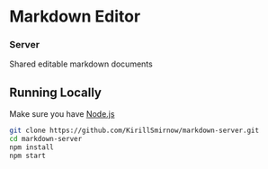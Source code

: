 # Markdown Editor
### Server
Shared editable markdown documents

## Running Locally

Make sure you have [Node.js](http://nodejs.org/)

```sh
git clone https://github.com/KirillSmirnow/markdown-server.git
cd markdown-server
npm install
npm start
```
